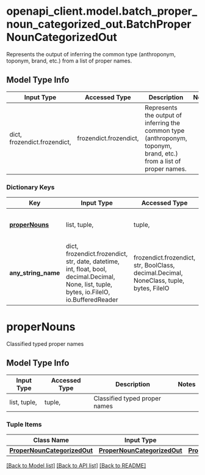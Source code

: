 # openapi_client.model.batch_proper_noun_categorized_out.BatchProperNounCategorizedOut

Represents the output of inferring the common type (anthroponym, toponym, brand, etc.) from a list of proper names.

## Model Type Info
Input Type | Accessed Type | Description | Notes
------------ | ------------- | ------------- | -------------
dict, frozendict.frozendict,  | frozendict.frozendict,  | Represents the output of inferring the common type (anthroponym, toponym, brand, etc.) from a list of proper names. | 

### Dictionary Keys
Key | Input Type | Accessed Type | Description | Notes
------------ | ------------- | ------------- | ------------- | -------------
**[properNouns](#properNouns)** | list, tuple,  | tuple,  | Classified typed proper names | [optional] 
**any_string_name** | dict, frozendict.frozendict, str, date, datetime, int, float, bool, decimal.Decimal, None, list, tuple, bytes, io.FileIO, io.BufferedReader | frozendict.frozendict, str, BoolClass, decimal.Decimal, NoneClass, tuple, bytes, FileIO | any string name can be used but the value must be the correct type | [optional]

# properNouns

Classified typed proper names

## Model Type Info
Input Type | Accessed Type | Description | Notes
------------ | ------------- | ------------- | -------------
list, tuple,  | tuple,  | Classified typed proper names | 

### Tuple Items
Class Name | Input Type | Accessed Type | Description | Notes
------------- | ------------- | ------------- | ------------- | -------------
[**ProperNounCategorizedOut**](ProperNounCategorizedOut.md) | [**ProperNounCategorizedOut**](ProperNounCategorizedOut.md) | [**ProperNounCategorizedOut**](ProperNounCategorizedOut.md) |  | 

[[Back to Model list]](../../README.md#documentation-for-models) [[Back to API list]](../../README.md#documentation-for-api-endpoints) [[Back to README]](../../README.md)

